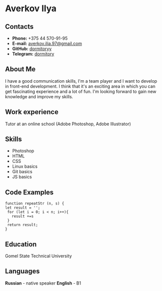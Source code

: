 # Averkov Ilya

## Contacts

* __Phone:__ +375 44 570-91-95
* __E-mail:__ averkov.ilia.97@gmail.com
* __GitHub:__ [dormitoryy](https://github.com/dormitoryy)
* __Telegram:__ [dormitory](https://telegram.me/hypiz)

## About Me

I have a good communication skills, I'm a team player and I want to develop in front-end development. I think that it's an exciting area in which you can get fascinating experience and a lot of fun. 
I'm looking forward to gain new knowledge and improve my skills.
 
## Work experience

Tutor at an online school (Adobe Photoshop, Adobe Illustrator)

## Skills

* Photoshop
* HTML
* CSS 
* Linux basics 
* Git basics 
* JS basics 

## Code Examples

 ```
 function repeatStr (n, s) {
let result = '';  
  for (let i = 0; i < n; i++){
    result +=s
  }
  return result;
}
 ```
 
## Education

Gomel State Technical University

## Languages

__Russian__ - native speaker
__English__ - B1